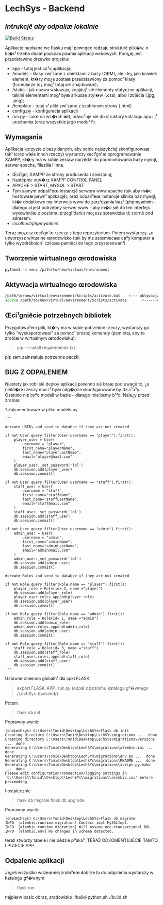 # LechSys - Backend
## _Intrukcj&#234; aby odpali&#230; lokalnie_

[![Build Status](https://travis-ci.org/joemccann/dillinger.svg?branch=master)](https://travis-ci.org/joemccann/dillinger)

Aplikacje napisane we flasku maj&#185; pewngeo rodzaju struktur&#234; plik�w, o kt�r&#185; trzeba dba&#230; podczas pisania aplikacji webowych.
Poni&#191;ej jest przedstawine drzewko projektu:

- app - tutaj jest ca&#179;a aplikacja;
- /models - klasy zwi&#185;zane z obiektami z bazy (ORM), ale i te&#191; jaki kolwiek element, kt�ry mo&#191;e zosta&#230; przedstawiony za pomoc&#185; klasy (formularze te&#191; mog&#185; tutaj si&#234; znajdowa&#230;);
- /static - jak nazwa wskazuje, znajduj&#185; si&#234; elementy statyczne aplikacji, takimi elementami mog&#185; by&#230; arkusze styl�w (.css), albo i zdj&#234;cia (.jpg, .png);
- /template - tutaj s&#185; pliki zwi&#185;zane z szablonem strony (.html)
- config.py - konfiguracja aplikacji
- run.py - co&#339; na wz�rch __init__, odwo&#179;uje si&#234; do struktury katalogu app i j&#185; uruchamia (oraz wszystkie jego modu&#179;Y).

## Wymagania

Aplikacja korzysta z bazy danych, aby sobie najszybciej skonfigurowa&#230; tak&#185; (oraz wiele innch rzeczy) wystarczy &#339;ci&#185;gn&#185;&#230; oprogramowanie XAMPP, kt�ry ma w sobie zestaw narz&#234;dzi do podmontowania bazy mysql, serwer apache, filezilla i inne.
- &#338;ci&#185;gnij XAMPP ze strony producenta i zainstaluj;
- Nast&#234;pnie otw�rz XAMPP CONTROL PANEL
- APACHE > START, MYSQL > START
- Tym samym odpali&#179;e&#339; instancj&#234; serwera www apache (tak aby m�c hostowa&#230; pewn&#185; aplikacj&#234;), oraz odpali&#179;e&#339; instancj&#234; silnika baz mysql, kt�r dodatkowo ma interwejs www do zarz&#185;dzania baz&#185; (phpmyadmin - dlatego ci jest potrzebny serwer www - aby m�c si&#234; do ten interfejs wy&#339;wietli&#230; z poziomu przegl&#185;darki) mo&#191;esz sprawdzi&#230; t&#234; storn&#234; pod adresem:
- _localhost/phpmyadmin_

Teraz mo&#191;esz &#339;ci&#185;gn&#185;&#230; rzeczy z tego repozytorium. Potem wystarczy, &#191;e utworzysz wirtualne &#339;rodowisko (tak by nie za&#339;mieca&#230; ca&#179;y komputer a tylko wyodr&#234;bnion&#185; cz&#234;&#339;&#230; pami&#234;ci do tego przystosowan&#185;)

## Tworzenie wirtualnego &#339;rodowiska
```sh
python3 -m venv /path/to/new/virtual/environment
```
## Aktywacja wirtualnego &#339;rodowiska
```sh
/path/to/new/virtual/environment/Scripts/activate.bat    <--- aktywacja Na windowsie
source /path/to/new/virtual/environment/Scripts/activate       <------aktywacja Na Linux / MacOs pewnie te&#191;
```
## &#338;ci&#185;gni&#234;cie potrzebnych bibliotek
Przygotowa&#179;em plik, kt�ry ma w sobie potrzebne rzeczy, wystarczy go tylko "wyeksportowa&#230;" za pomoc&#185; prostej komendy (pamietaj, aby to zrobi&#230; w wirtualnym &#339;rodowisku):

> pip -r install requirements.txt

pip sam zainstaluje potrzebne paczki.

## BUG Z ODPALENIEM
Niestety jak robi si&#234; deploy aplikacji powinno si&#234; bra&#230; pod uwag&#234; to, &#191;e niekt�re rzeczy musz&#185; by&#230; odg�rnie skonfigurowane by dzia&#179;a&#179;y. Ostatnio nie by&#179;o modeli w bazie - dlatego mieli&#339;my b&#179;&#185;d.
Nale&#191;y przed zrobi&#230;:

1.Zakomentowa&#230; w pliku models.py
```
'''

#create USERs and send to databse if they are not created

if not User.query.filter(User.username == "player").first():
    player_user = User(
        username = "player",
        first_name="playerName",
        last_name="playerLastName",
        email="player@mail.com"
    )
    player_user._set_password('lol')
    db.session.add(player_user)
    db.session.commit()

if not User.query.filter(User.username == "staff").first():
    staff_user = User(
        username = "staff",
        first_name="staffName",
        last_name="staffLastName",
        email="staff@mail.com"
    )
    staff_user._set_password('lol')
    db.session.add(staff_user)
    db.session.commit()

if not User.query.filter(User.username == "admin").first():
    admin_user = User(
        username = "admin",
        first_name="adminName",
        last_name="adminLastName",
        email="admin@mail.com"
    )
    admin_user._set_password('lol')
    db.session.add(admin_user)
    db.session.commit()

#create Roles and send to databse if they are not created

if not Role.query.filter(Role.name == "player").first():
    player_role = Role(id= 2, name ="player")
    db.session.add(player_role)
    player_user.roles.append(player_role)
    db.session.add(player_user)
    db.session.commit()

if not Role.query.filter(Role.name == "admin").first():
    admin_role = Role(id= 1, name ="admin")
    db.session.add(admin_role)
    admin_user.roles.append(admin_role)
    db.session.add(admin_user)
    db.session.commit()

if not Role.query.filter(Role.name == "staff").first():
    staff_role = Role(id= 3, name ="staff")
    db.session.add(staff_role)
    staff_user.roles.append(staff_role)
    db.session.add(staff_user)
    db.session.commit()
'''
```

Ustawi&#230; zmienna globaln&#185; dla apki FLASK:
>export FLASK_APP=run.py (odpal z poziomu katalogu g&#179;�wnego /LechSys-backend/<tutaj>)

Potem

> flask db init

Poprawny wynik:
```
(envLechsys) C:\Users\Tonid\Desktop\LechSYs>flask db init
Creating directory C:\Users\Tonid\Desktop\LechSYs\migrations ...  done
Creating directory C:\Users\Tonid\Desktop\LechSYs\migrations\versions ...  done
Generating C:\Users\Tonid\Desktop\LechSYs\migrations\alembic.ini ...  done
Generating C:\Users\Tonid\Desktop\LechSYs\migrations\env.py ...  done
Generating C:\Users\Tonid\Desktop\LechSYs\migrations\README ...  done
Generating C:\Users\Tonid\Desktop\LechSYs\migrations\script.py.mako ...  done
Please edit configuration/connection/logging settings in 'C:\\Users\\Tonid\\Desktop\\LechSYs\\migrations\\alembic.ini' before proceeding.
```

I ostatecznie
> flask db migrate
> flask db upgrade

Poprawny wynik:
```
(envLechsys) C:\Users\Tonid\Desktop\LechSYs>flask db migrate
INFO  [alembic.runtime.migration] Context impl MySQLImpl.
INFO  [alembic.runtime.migration] Will assume non-transactional DDL.
INFO  [alembic.env] No changes in schema detected.
```

teraz stworzy tabele i nie b&#234;dzie p&#179;aka&#179;, TERAZ ODKOMENTUJECIE TAMTO I PU&#338;CIE APP.

## Odpalenie aplikacji
Je&#191;eli wszystko wcze&#339;niej zrobi&#179;e&#339; dobrze to do odpalenia wystarczy w katalogu g&#179;�wnym:

> flask run





najpierw basic obraz, srodowisko ./build-python.sh
./build.sh